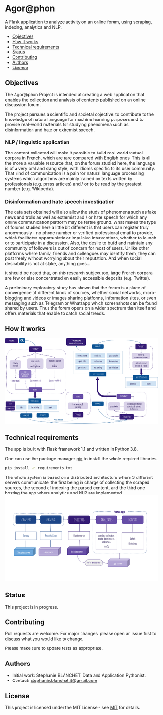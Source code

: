 # Agor@phon
A Flask application to analyze activity on an online forum, using scraping, indexing, analytics and NLP.

* [Objectives](#objectives)
* [How it works](#how-it-works)
* [Technical requirements](#technical-requirements)
* [Status](#status)
* [Contributing](#contributing)
* [Authors](#authors)
* [License](#license) 


## Objectives

The Agor@phon Project is intended at creating a web application that enables the collection and analysis of contents published on an online discussion forum. 

The project pursues a scientific and societal objective: to contribute to the knowledge of natural language for machine learning purposes and to provide real-world materials for studying phenomena such as disinformation and hate or extremist speech.

### NLP / linguistic application

The content collected will make it possible to build real-world textual corpora in French, which are rare compared with English ones. This is all the more a valuable resource that, on the forum studied here, the language is of a very oral and slang style, with idioms specific to its user community. That kind of communication is a pain for natural language processing systems which algorithms are mainly trained on texts written by professionals (e.g. press articles) and / or to be read by the greatest number (e.g. Wikipedia).

### Disinformation and hate speech investigation

The data sets obtained will also allow the study of phenomena such as fake news and trolls as well as extremist and / or hate speech for which any online communication platform may be fertile ground. What makes the type of forums studied here a little bit different is that users can register truly anonymously - no phone number or verified professional email to provide, which facilitates opportunistic or impulsive interventions, whether to launch or to participate in a discussion. Also, the desire to build and maintain any community of followers is out of concern for most of users. Unlike other platforms where family, friends and colleagues may identify them, they can post freely without worrying about their reputation. And when social desirability is not at stake, anything goes…

It should be noted that, on this research subject too, large French corpora are few or else concentrated on easily accessible deposits (e.g. Twitter).

A preliminary exploratory study has shown that the forum is a place of convergence of different kinds of sources, whether social networks, micro-blogging and videos or images sharing platforms, information sites, or even messaging such as Telegram or Whatsapp which screenshots can be found shared by users. Thus the forum opens on a wider spectrum than itself and offers materials that enable to catch social trends.


## How it works

<img src="agoraphon_functional_view.png">


## Technical requirements

The app is built with Flask framework 1.1 and written in Python 3.8.

One can use the package manager [pip](https://pip.pypa.io/en/stable/) to install the whole required libraries.

```bash
pip install -r requirements.txt
```

The whole system is based on a distributed architecture where 3 different servers communicate: the first being in charge of collecting the scraped sources, the second of indexing the parsed content, and the third one hosting the app where analytics and NLP are implemented.
<img src="agoraphon_architecture.png">
## Status

This project is in progress.


## Contributing

Pull requests are welcome. For major changes, please open an issue first to discuss what you would like to change.

Please make sure to update tests as appropriate.


## Authors

- Initial work: Stephanie BLANCHET, Data and Application Pythonist.
- Contact: stephanie.blanchet.it@gmail.com


## License

This project is licensed under the MIT License - see [MIT](https://choosealicense.com/licenses/mit/) for details.
